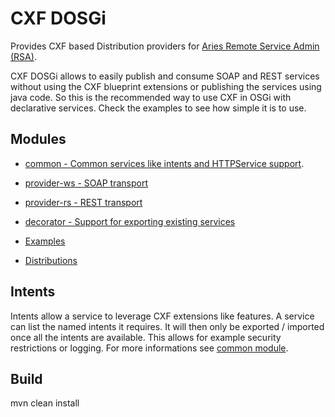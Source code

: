 # CXF DOSGi

Provides CXF based Distribution providers for [Aries Remote Service Admin (RSA)](http://aries.apache.org/modules/rsa.html).

CXF DOSGi allows to easily publish and consume SOAP and REST services without using the CXF blueprint extensions or publishing the services using java code. So this is the recommended way to use CXF in OSGi with declarative services. Check the examples to see how simple it is to use.

## Modules

* [common - Common services like intents and HTTPService support](common).
* [provider-ws - SOAP transport](provider-ws) 
* [provider-rs - REST transport](provider-rs)
* [decorator - Support for exporting existing services](decorator)

* [Examples](samples)
* [Distributions](distribution)

## Intents

Intents allow a service to leverage CXF extensions like features. A service can list the named intents it requires. 
It will then only be exported / imported once all the intents are available. This allows for example security restrictions or logging.
For more informations see [common module](common).

## Build

mvn clean install

